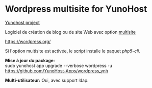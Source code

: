 Wordpress multisite for YunoHost
==================

[Yunohost project](https://yunohost.org/#/)

Logiciel de création de blog ou de site Web avec option [multisite](http://codex.wordpress.org/Glossary#Multisite)

https://wordpress.org/

Si l'option multisite est activée, le script installe le paquet *php5-cli*.

**Mise à jour du package:**  
sudo yunohost app upgrade --verbose wordpress -u https://github.com/YunoHost-Apps/wordpress_ynh

**Multi-utilisateur:** Oui, avec support ldap.
